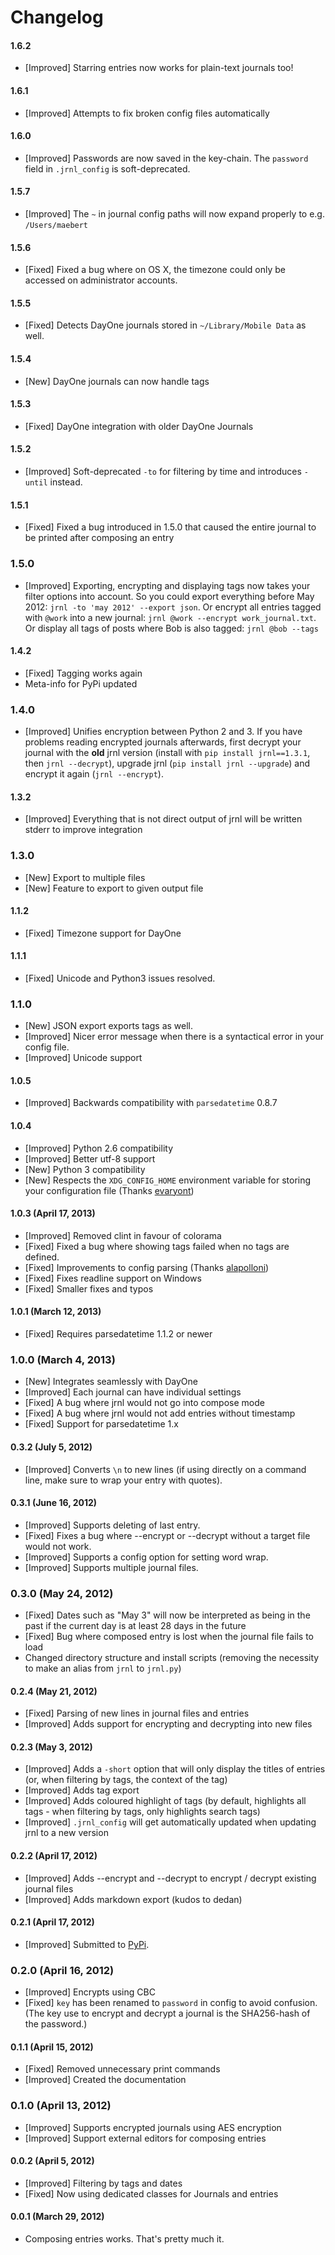 Changelog
=========

#### 1.6.2

* [Improved] Starring entries now works for plain-text journals too!

#### 1.6.1

* [Improved] Attempts to fix broken config files automatically

#### 1.6.0

* [Improved] Passwords are now saved in the key-chain. The `password` field in `.jrnl_config` is soft-deprecated.

#### 1.5.7

* [Improved] The `~` in journal config paths will now expand properly to e.g. `/Users/maebert`

#### 1.5.6

* [Fixed] Fixed a bug where on OS X, the timezone could only be accessed on administrator accounts.

#### 1.5.5

* [Fixed] Detects DayOne journals stored in `~/Library/Mobile Data` as well.

#### 1.5.4

* [New] DayOne journals can now handle tags

#### 1.5.3

* [Fixed] DayOne integration with older DayOne Journals

#### 1.5.2

* [Improved] Soft-deprecated `-to` for filtering by time and introduces `-until` instead.

#### 1.5.1

* [Fixed] Fixed a bug introduced in 1.5.0 that caused the entire journal to be printed after composing an entry

### 1.5.0

* [Improved] Exporting, encrypting and displaying tags now takes your filter options into account. So you could export everything before May 2012: `jrnl -to 'may 2012' --export json`. Or encrypt all entries tagged with `@work` into a new journal: `jrnl @work --encrypt work_journal.txt`. Or display all tags of posts where Bob is also tagged: `jrnl @bob --tags`

#### 1.4.2

* [Fixed] Tagging works again
* Meta-info for PyPi updated

### 1.4.0

* [Improved] Unifies encryption between Python 2 and 3. If you have problems reading encrypted journals afterwards, first decrypt your journal with the __old__ jrnl version (install with `pip install jrnl==1.3.1`, then `jrnl --decrypt`), upgrade jrnl (`pip install jrnl --upgrade`) and encrypt it again (`jrnl --encrypt`).

#### 1.3.2

* [Improved] Everything that is not direct output of jrnl will be written stderr to improve integration

### 1.3.0

* [New] Export to multiple files
* [New] Feature to export to given output file

#### 1.1.2

* [Fixed] Timezone support for DayOne

#### 1.1.1

* [Fixed] Unicode and Python3 issues resolved.

### 1.1.0

* [New] JSON export exports tags as well.
* [Improved] Nicer error message when there is a syntactical error in your config file.
* [Improved] Unicode support

#### 1.0.5

* [Improved] Backwards compatibility with `parsedatetime` 0.8.7

#### 1.0.4

* [Improved] Python 2.6 compatibility
* [Improved] Better utf-8 support
* [New] Python 3 compatibility
* [New] Respects the `XDG_CONFIG_HOME` environment variable for storing your configuration file (Thanks [evaryont](https://github.com/evaryont))

#### 1.0.3 (April 17, 2013)

* [Improved] Removed clint in favour of colorama
* [Fixed] Fixed a bug where showing tags failed when no tags are defined.
* [Fixed] Improvements to config parsing (Thanks [alapolloni](https://github.com/alapolloni))
* [Fixed] Fixes readline support on Windows
* [Fixed] Smaller fixes and typos

#### 1.0.1 (March 12, 2013)

* [Fixed] Requires parsedatetime 1.1.2 or newer

### 1.0.0 (March 4, 2013)

* [New] Integrates seamlessly with DayOne
* [Improved] Each journal can have individual settings
* [Fixed] A bug where jrnl would not go into compose mode
* [Fixed] A bug where jrnl would not add entries without timestamp
* [Fixed] Support for parsedatetime 1.x

#### 0.3.2 (July 5, 2012)

* [Improved] Converts `\n` to new lines (if using directly on a command line, make sure to wrap your entry with quotes).

#### 0.3.1 (June 16, 2012)

* [Improved] Supports deleting of last entry.
* [Fixed] Fixes a bug where --encrypt or --decrypt without a target file would not work.
* [Improved] Supports a config option for setting word wrap.
* [Improved] Supports multiple journal files.

### 0.3.0 (May 24, 2012)

* [Fixed] Dates such as "May 3" will now be interpreted as being in the past if the current day is at least 28 days in the future
* [Fixed] Bug where composed entry is lost when the journal file fails to load
* Changed directory structure and install scripts (removing the necessity to make an alias from `jrnl` to `jrnl.py`)

#### 0.2.4 (May 21, 2012)

* [Fixed] Parsing of new lines in journal files and entries
* [Improved] Adds support for encrypting and decrypting into new files

#### 0.2.3 (May 3, 2012)

* [Improved] Adds a `-short` option that will only display the titles of entries (or, when filtering by tags, the context of the tag)
* [Improved] Adds tag export
* [Improved] Adds coloured highlight of tags (by default, highlights all tags - when filtering by tags, only highlights search tags)
* [Improved] `.jrnl_config` will get automatically updated when updating jrnl to a new version

#### 0.2.2 (April 17, 2012)

* [Improved] Adds --encrypt and --decrypt to encrypt / decrypt existing journal files
* [Improved] Adds markdown export (kudos to dedan)

#### 0.2.1 (April 17, 2012)

* [Improved] Submitted to [PyPi](http://pypi.python.org/pypi/jrnl/0.2.1).

### 0.2.0 (April 16, 2012)

* [Improved] Encrypts using CBC
* [Fixed] `key` has been renamed to `password` in config to avoid confusion. (The key use to encrypt and decrypt a journal is the SHA256-hash of the password.)

#### 0.1.1 (April 15, 2012)

* [Fixed] Removed unnecessary print commands
* [Improved] Created the documentation

###  0.1.0 (April 13, 2012)

* [Improved] Supports encrypted journals using AES encryption
* [Improved] Support external editors for composing entries

#### 0.0.2 (April 5, 2012)

* [Improved] Filtering by tags and dates
* [Fixed] Now using dedicated classes for Journals and entries

#### 0.0.1 (March 29, 2012)

* Composing entries works. That's pretty much it.
